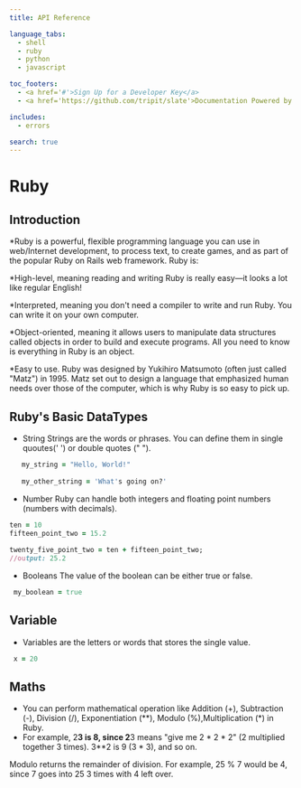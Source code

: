 ```yaml
---
title: API Reference

language_tabs:
  - shell
  - ruby
  - python
  - javascript

toc_footers:
  - <a href='#'>Sign Up for a Developer Key</a>
  - <a href='https://github.com/tripit/slate'>Documentation Powered by Slate</a>

includes:
  - errors

search: true
---
```


# Ruby
 
## Introduction 

*Ruby is a powerful, flexible programming language you can use in web/Internet development, to process text, to create games, and as part of the popular Ruby on Rails web framework. Ruby is:

*High-level, meaning reading and writing Ruby is really easy—it looks a lot like regular English!

*Interpreted, meaning you don't need a compiler to write and run Ruby. You can write it on your own computer.

*Object-oriented, meaning it allows users to manipulate data structures called objects in order to build and execute programs. All you need to know is everything in Ruby is an object.

*Easy to use. Ruby was designed by Yukihiro Matsumoto (often just called "Matz") in 1995. Matz set out to design a language that emphasized human needs over those of the computer, which is why Ruby is so easy to pick up.


## Ruby's Basic DataTypes

* String 
 Strings are the words or phrases. You can define them in single quoutes(' ') or double quotes (" ").

```ruby
   my_string = "Hello, World!"
 
   my_other_string = 'What's going on?'
```
 
* Number
 Ruby can handle both integers and floating point numbers (numbers with decimals).

```ruby
ten = 10
fifteen_point_two = 15.2
 
twenty_five_point_two = ten + fifteen_point_two;   
//output: 25.2

```

* Booleans
 The value of the boolean can be either true or false.
```ruby
 my_boolean = true
```

## Variable
* Variables are the letters or words that stores the single value. 

```ruby
 x = 20
```

## Maths
* You can perform mathematical operation like Addition (+), Subtraction (-), Division (/), Exponentiation (**),
Modulo (%),Multiplication (*) in Ruby.
* For example, 2**3 is 8, since 2**3 means "give me 2 * 2 * 2" (2 multiplied together 3 times). 3**2 is 9 (3 * 3), and so on.

Modulo returns the remainder of division. For example, 25 % 7 would be 4, since 7 goes into 25 3 times with 4 left over.



























